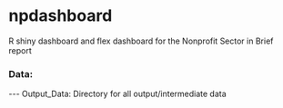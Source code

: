 # npdashboard

R shiny dashboard and flex dashboard for the Nonprofit Sector in Brief report 

### Data:

--- Output_Data: Directory for all output/intermediate data
